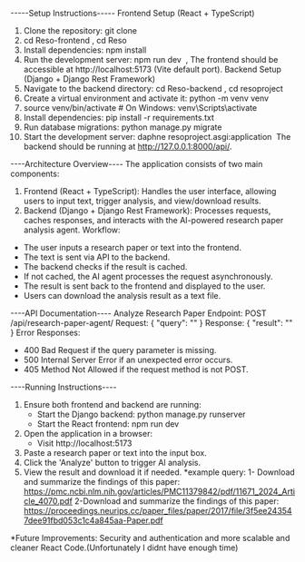 -----Setup Instructions-----
Frontend Setup (React + TypeScript)
1. Clone the repository: git clone <your-repository-url>
2. cd Reso-frontend , cd Reso
3. Install dependencies: npm install
4. Run the development server: npm run dev  , The frontend should be accessible at http://localhost:5173 (Vite default port).
Backend Setup (Django + Django Rest Framework)
1. Navigate to the backend directory: cd Reso-backend , cd resoproject
2. Create a virtual environment and activate it: python -m venv venv
3. source venv/bin/activate  # On Windows: venv\Scripts\activate
4. Install dependencies: pip install -r requirements.txt
5. Run database migrations: python manage.py migrate
6. Start the development server: daphne resoproject.asgi:application   The backend should be running at http://127.0.0.1:8000/api/.

----Architecture Overview----
The application consists of two main components:
1. Frontend (React + TypeScript): Handles the user interface, allowing users to input text, trigger analysis, and view/download results.
2. Backend (Django + Django Rest Framework): Processes requests, caches responses, and interacts with the AI-powered research paper analysis agent.
Workflow:
* The user inputs a research paper or text into the frontend.
* The text is sent via API to the backend.
* The backend checks if the result is cached.
* If not cached, the AI agent processes the request asynchronously.
* The result is sent back to the frontend and displayed to the user.
* Users can download the analysis result as a text file.


----API Documentation----
Analyze Research Paper
Endpoint: POST /api/research-paper-agent/
Request:
{
  "query": "<research paper text>"
}
Response:
{
  "result": "<AI-generated analysis>"
}
Error Responses:
* 400 Bad Request if the query parameter is missing.
* 500 Internal Server Error if an unexpected error occurs.
* 405 Method Not Allowed if the request method is not POST.

----Running Instructions----
1. Ensure both frontend and backend are running:
    * Start the Django backend: python manage.py runserver
    * Start the React frontend: npm run dev
2. Open the application in a browser:
    * Visit http://localhost:5173
3. Paste a research paper or text into the input box.
4. Click the 'Analyze' button to trigger AI analysis.
5. View the result and download it if needed.
*example query: 1- Download and summarize the findings of this paper: https://pmc.ncbi.nlm.nih.gov/articles/PMC11379842/pdf/11671_2024_Article_4070.pdf
2-Download and summarize the findings of this paper: https://proceedings.neurips.cc/paper_files/paper/2017/file/3f5ee243547dee91fbd053c1c4a845aa-Paper.pdf

*Future Improvements: Security and authentication and  more scalable and cleaner React Code.(Unfortunately I didnt have enough time)




